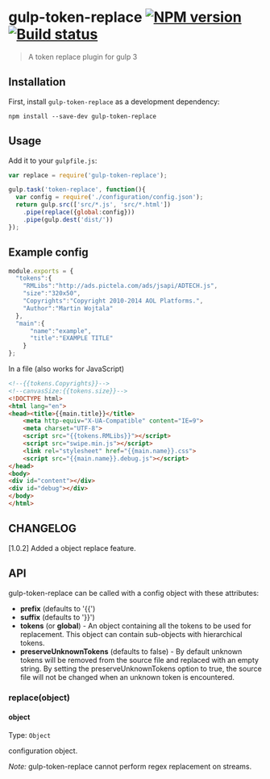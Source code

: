 # gulp-token-replace [![NPM version][npm-image]][npm-url] [![Build status][travis-image]][travis-url]

> A token replace plugin for gulp 3

## Installation

First, install `gulp-token-replace` as a development dependency:

`npm install --save-dev gulp-token-replace`

## Usage

Add it to your `gulpfile.js`:

```javascript
var replace = require('gulp-token-replace');

gulp.task('token-replace', function(){
  var config = require('./configuration/config.json');
  return gulp.src(['src/*.js', 'src/*.html'])
    .pipe(replace({global:config}))
    .pipe(gulp.dest('dist/'))
});
```

## Example config

```javascript
module.exports = {
  "tokens":{
    "RMLibs":"http://ads.pictela.com/ads/jsapi/ADTECH.js",
    "size":"320x50",
    "Copyrights":"Copyright 2010-2014 AOL Platforms.",
    "Author":"Martin Wojtala"
  },
  "main":{
      "name":"example",
      "title":"EXAMPLE TITLE"
    }
};
```

In a file (also works for JavaScript)
```html
<!--{{tokens.Copyrights}}-->
<!--canvasSize:{{tokens.size}}-->
<!DOCTYPE html>
<html lang="en">
<head><title>{{main.title}}</title>
    <meta http-equiv="X-UA-Compatible" content="IE=9">
    <meta charset="UTF-8">
    <script src="{{tokens.RMLibs}}"></script>
    <script src="swipe.min.js"></script>
    <link rel="stylesheet" href="{{main.name}}.css">
    <script src="{{main.name}}.debug.js"></script>
</head>
<body>
<div id="content"></div>
<div id="debug"></div>
</body>
</html>
```

## CHANGELOG

[1.0.2] Added a object replace feature. 

## API

gulp-token-replace can be called with a config object with these attributes:
* **prefix** (defaults to '{{')
* **suffix** (defaults to '}}')
* **tokens** (or **global**) - An object containing all the tokens to be used for replacement.  This object can contain
 sub-objects with hierarchical tokens.
* **preserveUnknownTokens** (defaults to false) - By default unknown tokens will be removed from the source file and
 replaced with an empty string.  By setting the preserveUnknownTokens option to true, the source file will not be
 changed when an unknown token is encountered.

### replace(object)

#### object
Type: `Object`

configuration object.

*Note:* gulp-token-replace cannot perform regex replacement on streams.

[travis-url]: http://travis-ci.org/Pictela/gulp-token-replace
[travis-image]: https://secure.travis-ci.org/Pictela/gulp-token-replace.png?branch=master
[npm-url]: https://npmjs.org/package/gulp-token-replace
[npm-image]: https://badge.fury.io/js/gulp-token-replace.png
